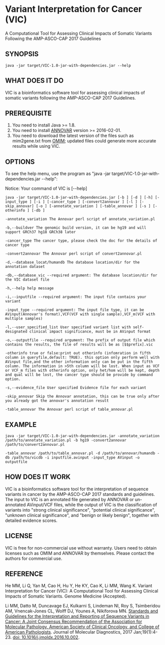 # Variant Interpretation for Cancer (VIC)

A Computational Tool for Assessing Clinical Impacts of Somatic Variants Following the AMP-ASCO-CAP 2017 Guidelines

## SYNOPSIS
```
java -jar target/VIC-1.0-jar-with-dependencies.jar --help
```
## WHAT DOES IT DO

VIC is a bioinformatics software tool for assessing clinical impacts of somatic variants following the AMP-ASCO-CAP 2017 Guidelines.

## PREREQUISITE

1. You need to install Java >= 1.8.
2. You need to install [ANNOVAR](http://annovar.openbioinformatics.org/en/latest/) version >=  2016-02-01.
3. You need to download the latest version of the files such as mim2gene.txt from [OMIM](http://www.omim.org/downloads); updated files could generate more accurate results while using VIC.

## OPTIONS

To see the help menu, use the program as "java -jar target/VIC-1.0-jar-with-dependencies.jar --help":

Notice: Your command of VIC is [--help]
```
java -jar target/VIC-1.0-jar-with-dependencies.jar [-b ] [-d ] [-h] [-input_type ] [-i ] [-cancer_type ] [-convert2annovar ] [-l ] [-skip_annovar] [-o ] [-annotate_variation ] [-table_annovar ] [-s ] [-otherinfo ] [-db ]

-annotate_variation The Annovar perl script of annotate_variation.pl

-b,--buildver The genomic build version, it can be hg19 and will support GRCh37 hg18 GRCh38 later

-cancer_type The cancer type, please check the doc for the details of cancer type

-convert2annovar The Annovar perl script of convert2annovar.pl

-d,--database_locat/humandb The database location/dir for the annotation dataset

-db,--database_vic --required argument: The database location/dir for the VIC dataset file

-h,--help help message

-i,--inputfile --required argument: The input file contains your variant

-input_type --required argument: The input file type, it can be AVinput(Annovar's format),VCF(VCF with single sample),VCF_m(VCF with multiple samples)

-l,--user_specified_list User specified variant list with self-designated clinical impact significance, must be in AVinput format

-o,--outputfile --required argument: The prefix of output file which contains the results, the file of results will be as [$$prefix].vic

-otherinfo true or false:print out otherinfo (infomration in fifth column in queryfile,default: TRUE). this option only perform well with AVinput file,and the other information only can be put in the fifth column. The information in >5th column will be lost. When input as VCF or VCF_m files with otherinfo option, only het/hom will be kept, depth and qual will be lost, the cancer type should be provide by command option.

-s,--evidence_file User specified Evidence file for each variant

-skip_annovar Skip the Annovar annotation, this can be true only after you already got the annovar's annotation result

-table_annovar The Annovar perl script of table_annovar.pl
```
## EXAMPLE
```
java -jar target/VIC-1.0-jar-with-dependencies.jar -annotate_variation /path/to/annotate_variation.pl -b hg19 -convert2annovar /path/to/convert2annovar.pl

-table_annovar /path/to/table_annovar.pl -d /path/to/annovar/humandb -db /path/to/vicdb -i inputfile.avinput -input_type AVinput -o outputfile
```
## HOW DOES IT WORK

VIC is a bioinformatics software tool for the interpretation of sequence variants in cancer by the AMP-ASCO-CAP 2017 standards and guidelines. The input to VIC is an annotated file generated by ANNOVAR or un-annotated AVinput/VCF files, while the output of VIC is the classification of variants into "strong clinical significance", "potential clinical significance", "unknown clinical significance", and "benign or likely benign", together with detailed evidence scores.

## LICENSE

VIC is free for non-commercial use without warranty. Users need to obtain licenses such as OMIM and ANNOVAR by themselves. Please contact the authors for commercial use.

## REFERENCE

He MM, Li Q, Yan M, Cao H, Hu Y, He KY, Cao K, Li MM, Wang K. Variant Interpretation for Cancer (VIC): A Computational Tool for Assessing Clinical Impacts of Somatic Variants. Genome Medicine (Accepted).

Li MM, Datto M, Duncavage EJ, Kulkarni S, Lindeman NI, Roy S, Tsimberidou AM, Vnencak-Jones CL, Wolff DJ, Younes A, Nikiforova MN. [Standards and Guidelines for the Interpretation and Reporting of Sequence Variants in Cancer: A Joint Consensus Recommendation of the Association for Molecular Pathology, American Society of Clinical Oncology, and College of American Pathologists](https://www.ncbi.nlm.nih.gov/pubmed/27993330). Journal of Molecular Diagnostics, 2017 Jan;19(1):4-23. [doi: 10.1016/j.jmoldx.2016.10.002](https://www.ncbi.nlm.nih.gov/pubmed/27993330).


